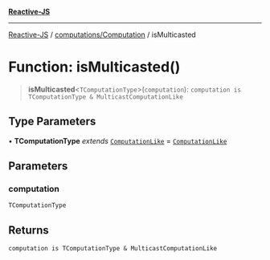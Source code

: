 [**Reactive-JS**](../../../README.md)

***

[Reactive-JS](../../../README.md) / [computations/Computation](../README.md) / isMulticasted

# Function: isMulticasted()

> **isMulticasted**\<`TComputationType`\>(`computation`): `computation is TComputationType & MulticastComputationLike`

## Type Parameters

• **TComputationType** *extends* [`ComputationLike`](../../interfaces/ComputationLike.md) = [`ComputationLike`](../../interfaces/ComputationLike.md)

## Parameters

### computation

`TComputationType`

## Returns

`computation is TComputationType & MulticastComputationLike`
